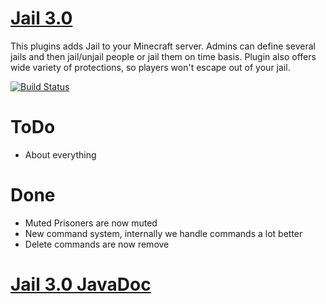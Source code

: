 [Jail 3.0](http://ci.graywolf336.com/job/Jail/)
====
This plugins adds Jail to your Minecraft server. Admins can define several jails and then jail/unjail people or jail them on time basis. Plugin also offers wide variety of protections, so players won't escape out of your jail.

[![Build Status](http://ci.graywolf336.com/job/Jail/badge/icon)](http://ci.graywolf336.com/job/Jail/)

ToDo
===
* About everything

Done
===
* Muted Prisoners are now muted
* New command system, internally we handle commands a lot better
* Delete commands are now remove

[Jail 3.0 JavaDoc](http://ci.graywolf336.com/job/Jail/javadoc)
====